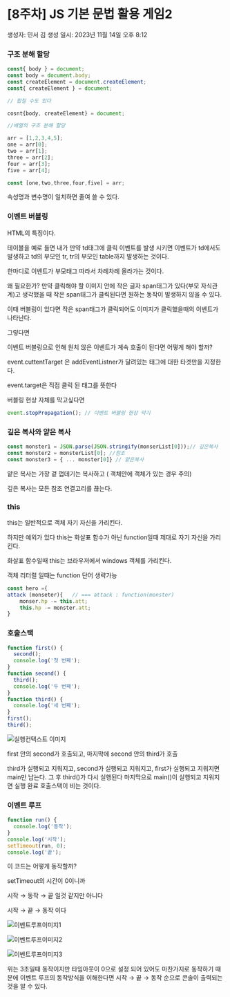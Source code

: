 # [8주차] JS 기본 문법 활용 게임2

생성자: 민서 김
생성 일시: 2023년 11월 14일 오후 8:12

### 구조 분해 할당

```jsx
const{ body } = document;   
const body = document.body;
const createElement = document.createElement;
const{ createElement } = document;

// 합칠 수도 있다

cosnt{body, createElement} = document;

//배열의 구조 분해 할당

arr = [1,2,3,4,5];
one = arr[0];
two = arr[1];
three = arr[2];
four = arr[3];
five = arr[4];

const [one,two,three,four,five] = arr;

```

속성명과 변수명이 일치하면 줄여 쓸 수 있다.

### 이벤트 버블링

HTML의 특징이다. 

테이블을 예로 들면 내가 만약 td태그에 클릭 이벤트를 발생 시키면
이벤트가 td에서도 발생하고 td의 부모인 tr, tr의 부모인 table까지 발생하는 것이다.

한마디로 이벤트가 부모태그 따라서 차례차례 올라가는 것이다.

왜 필요한가? 만약 클릭해야 할 이미지 안에 작은 글자 span태그가 있다(부모 자식관계)고 
생각했을 때 
작은 span태그가 클릭된다면 원하는 동작이 발생하지 않을 수 있다.

이때 버블링이 있다면 작은 span태그가 클릭되어도 이미지가 클릭했을때의 이벤트가 나타난다.

그렇다면

이벤트 버블링으로 인해 원치 않은 이벤트가 계속 호출이 된다면 어떻게 해야 할까?

event.cuttentTarget 은 addEventListner가 달려있는 태그에 대한 타겟만을 지정한다.

event.target은 직접 클릭 된 태그를 뜻한다

버블링 현상 자체를 막고싶다면

```jsx
event.stopPropagation(); // 이벤트 버블링 현상 막기
```

### 깊은 복사와 얕은 복사

```jsx
const monster1 = JSON.parse(JSON.stringify(monserList[0]));// 깊은복사
const monster2 = monsterList[0]; //참조
const monster3 = { ... monster[0]} // 얕은복사
```

얕은 복사는 가장 겉 껍데기는 복사하고 ( 객체안에 객체가 있는 경우 주의) 

깊은 복사는 모든 참조 연결고리를 끊는다.

### this

this는 일반적으로 객체 자기 자신을 가리킨다.

하지만 예외가 있다 this는 화살표 함수가 아닌 function일때 제대로 자기 자신을 가리킨다.

화살표 함수일때 this는 브라우저에서 windows 객체를 가리킨다.

객체 리터럴 일때는 function 단어 생략가능

```jsx
const hero ={
attack (monseter){   // === attack : function(monster)
	monser.hp -= this.att;
	this.hp -= monster.att;
}
```

### 호출스택

```jsx
function first() {
  second();
  console.log('첫 번째');
}
function second() {
  third();
  console.log('두 번째');
}
function third() {
  console.log('세 번째');
}
first();
third();
```

![실행컨텍스트 이미지](https://github.com/COW-edu/COW-React-2/assets/101965138/f140882a-7b6e-4c36-8334-6cafeae1e813)


first 안의 second가 호출되고, 마지막에 second 안의 third가 호출

third가 실행되고 지워지고, second가 실행되고 지워지고, first가 실행되고 지워지면 main만 남는다. 그 후 third()가 다시 실행된다 마지막으로 main()이 실행되고 지워지면 실행 완료 호출스택이 비는 것이다.

### 이벤트 루프

```jsx
function run() {
  console.log('동작');
}
console.log('시작');
setTimeout(run, 0);
console.log('끝');
```

이 코드는 어떻게 동작할까?

setTimeout의 시간이 0이니까

시작 → 동작 → 끝 일것 같지만 아니다

시작 → 끝 → 동작 이다 

![이벤트루프이미지1](https://github.com/COW-edu/COW-React-2/assets/101965138/23a9ae67-0c3f-4fa8-a702-a24fb08abc95)

![이벤트루프이미지2](https://github.com/COW-edu/COW-React-2/assets/101965138/97127ad9-2601-4d02-a53c-71b9fa9c4661)

![이벤트루프이미지3](https://github.com/COW-edu/COW-React-2/assets/101965138/144d5234-46ff-4f2f-867c-7047963916e6)

위는 3초일때 동작이지만 타임아웃이 0으로 설정 되어 있어도 
마찬가지로 동작하기 때문에 이벤트 루프의 동작방식을 이해한다면
시작 → 끝 → 동작 순으로 콘솔이 출력되는 것을 알 수 있다.
